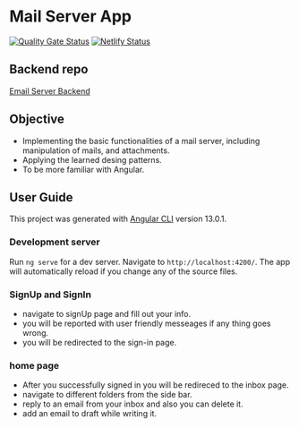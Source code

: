 # Mail Server App
[![Quality Gate Status](https://sonarcloud.io/api/project_badges/measure?project=Ahmedelsa3eed_A-simple-web-based-email-program&metric=alert_status)](https://sonarcloud.io/summary/new_code?id=Ahmedelsa3eed_A-simple-web-based-email-program)
[![Netlify Status](https://api.netlify.com/api/v1/badges/ec4eef65-d8f4-428d-b7ef-fb36f1d5d39e/deploy-status)](https://app.netlify.com/sites/simple-email-server/deploys)

## Backend repo
[Email Server Backend](https://github.com/AhmedElemary57/Email-Server-Backend)

## Objective
- Implementing the basic functionalities of a mail server, including manipulation of mails, and attachments.
- Applying the learned desing patterns.
- To be more familiar with Angular.

## User Guide
This project was generated with [Angular CLI](https://github.com/angular/angular-cli) version 13.0.1.

### Development server
Run `ng serve` for a dev server. Navigate to `http://localhost:4200/`. The app will automatically reload if you change any of the source files.

### SignUp and SignIn
- navigate to signUp page and fill out your info.
- you will be reported with user friendly messeages if any thing goes wrong.
- you will be redirected to the sign-in page.

### home page
- After you successfully signed in you will be redireced to the inbox page.
- navigate to different folders from the side bar.
- reply to an email from your inbox and also you can delete it.
- add an email to draft while writing it.

